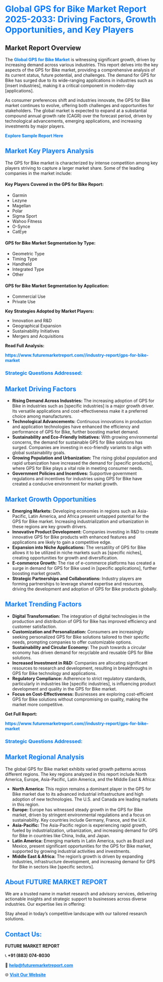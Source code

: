 <h1 style="color: #007BFF;">Global GPS for Bike Market Report 2025-2033: Driving Factors, Growth Opportunities, and Key Players</h1>

<section id="overview">
<h2>Market Report Overview</h2>
<p>The <a href="https://www.futuremarketreport.com//industry-report/gps-for-bike-market" style="color: #007BFF; text-decoration: none;"><strong>Global GPS for Bike Market</strong></a> is witnessing significant growth, driven by increasing demand across various industries. This report delves into the key aspects of the GPS for Bike market, providing a comprehensive analysis of its current status, future potential, and challenges. The demand for GPS for Bike has surged due to its wide-ranging applications in industries such as [insert industries], making it a critical component in modern-day [applications].</p>
<p>As consumer preferences shift and industries innovate, the GPS for Bike market continues to evolve, offering both challenges and opportunities for stakeholders. The global market is expected to expand at a substantial compound annual growth rate (CAGR) over the forecast period, driven by technological advancements, emerging applications, and increasing investments by major players.</p>
</section>

<section id="overview">
<p><a href="https://www.futuremarketreport.com//request-sample/reportId=60006" style="color: #007BFF; text-decoration: none;"><strong>Explore Sample Report Here</strong></a></p>
</section>

<section id="key-players">
<h2 style="color: #007BFF;">Market Key Players Analysis</h2>
<p>The GPS for Bike market is characterized by intense competition among key players striving to capture a larger market share. Some of the leading companies in the market include:</p>
<h4>Key Players Covered in the GPS for Bike Report:</h4>
<ul><li>Garmin</li><li>Lezyne</li><li>Magellan</li><li>Polar</li><li>Sigma Sport</li><li>Wahoo Fitness</li><li>O-Synce</li><li>CatEye</li></ul>
<h4>GPS for Bike Market Segmentation by Type:</h4>
<ul><li>Geometric Type</li><li>Timing Type</li><li>Handheld</li><li>Integrated Type</li><li>Other</li></ul>

<h4>GPS for Bike Market Segmentation by Application:</h4>
<ul><li>Commercial Use</li><li>Private Use</li></ul>
<p><strong>Key Strategies Adopted by Market Players:</strong></p>
<ul>
<li>Innovation and R&D</li>
<li>Geographical Expansion</li>
<li>Sustainability Initiatives</li>
<li>Mergers and Acquisitions</li>
</ul>
</section>

<section>
<p><strong>Read Full Analysis: </strong></p><a href="https://www.futuremarketreport.com//industry-report/gps-for-bike-market" style="color: #007BFF; text-decoration: none;"><strong>https://www.futuremarketreport.com//industry-report/gps-for-bike-market</strong></a>
<h3 style="color: #007BFF;">Strategic Questions Addressed:</h3>
</section>

<section id="driving-factors">
<h2 style="color: #007BFF;">Market Driving Factors</h2>
<ul>
<li><strong>Rising Demand Across Industries:</strong> The increasing adoption of GPS for Bike in industries such as [specific industries] is a major growth driver. Its versatile applications and cost-effectiveness make it a preferred choice among manufacturers.</li>
<li><strong>Technological Advancements:</strong> Continuous innovations in production and application technologies have enhanced the efficiency and performance of GPS for Bike, further boosting market demand.</li>
<li><strong>Sustainability and Eco-Friendly Initiatives:</strong> With growing environmental concerns, the demand for sustainable GPS for Bike solutions has surged. Companies are investing in eco-friendly variants to align with global sustainability goals.</li>
<li><strong>Growing Population and Urbanization:</strong> The rising global population and rapid urbanization have increased the demand for [specific products], where GPS for Bike plays a vital role in meeting consumer needs.</li>
<li><strong>Government Policies and Incentives:</strong> Supportive government regulations and incentives for industries using GPS for Bike have created a conducive environment for market growth.</li>
</ul>
</section>

<section id="growth-opportunities">
<h2 style="color: #007BFF;">Market Growth Opportunities</h2>
<ul>
<li><strong>Emerging Markets:</strong> Developing economies in regions such as Asia-Pacific, Latin America, and Africa present untapped potential for the GPS for Bike market. Increasing industrialization and urbanization in these regions are key growth drivers.</li>
<li><strong>Innovative Product Development:</strong> Companies investing in R&D to create innovative GPS for Bike products with enhanced features and applications are likely to gain a competitive edge.</li>
<li><strong>Expansion into Niche Applications:</strong> The versatility of GPS for Bike allows it to be utilized in niche markets such as [specific niches], creating opportunities for growth and diversification.</li>
<li><strong>E-commerce Growth:</strong> The rise of e-commerce platforms has created a surge in demand for GPS for Bike used in [specific applications], further boosting market growth.</li>
<li><strong>Strategic Partnerships and Collaborations:</strong> Industry players are forming partnerships to leverage shared expertise and resources, driving the development and adoption of GPS for Bike products globally.</li>
</ul>
</section>

<section id="trending-factors">
<h2 style="color: #007BFF;">Market Trending Factors</h2>
<ul>
<li><strong>Digital Transformation:</strong> The integration of digital technologies in the production and distribution of GPS for Bike has improved efficiency and customer satisfaction.</li>
<li><strong>Customization and Personalization:</strong> Consumers are increasingly seeking personalized GPS for Bike solutions tailored to their specific needs, prompting companies to offer customizable options.</li>
<li><strong>Sustainability and Circular Economy:</strong> The push towards a circular economy has driven demand for recyclable and reusable GPS for Bike solutions.</li>
<li><strong>Increased Investment in R&D:</strong> Companies are allocating significant resources to research and development, resulting in breakthroughs in GPS for Bike technology and applications.</li>
<li><strong>Regulatory Compliance:</strong> Adherence to strict regulatory standards, particularly in industries like [specific industries], is influencing product development and quality in the GPS for Bike market.</li>
<li><strong>Focus on Cost-Effectiveness:</strong> Businesses are exploring cost-efficient GPS for Bike solutions without compromising on quality, making the market more competitive.</li>
</ul>
</section>

<section>
<p><strong>Get Full Report: </strong></p><a href="https://www.futuremarketreport.com//industry-report/gps-for-bike-market" style="color: #007BFF; text-decoration: none;"><strong>https://www.futuremarketreport.com//industry-report/gps-for-bike-market</strong></a>
<h3 style="color: #007BFF;">Strategic Questions Addressed:</h3>
</section>


<section id="regional-analysis">
<h2 style="color: #007BFF;">Market Regional Analysis</h2>
<p>The global GPS for Bike market exhibits varied growth patterns across different regions. The key regions analyzed in this report include North America, Europe, Asia-Pacific, Latin America, and the Middle East & Africa:</p>
<ul>
<li><strong>North America:</strong> This region remains a dominant player in the GPS for Bike market due to its advanced industrial infrastructure and high adoption of new technologies. The U.S. and Canada are leading markets in this region.</li>
<li><strong>Europe:</strong> Europe has witnessed steady growth in the GPS for Bike market, driven by stringent environmental regulations and a focus on sustainability. Key countries include Germany, France, and the U.K.</li>
<li><strong>Asia-Pacific:</strong> The Asia-Pacific region is experiencing rapid growth, fueled by industrialization, urbanization, and increasing demand for GPS for Bike in countries like China, India, and Japan.</li>
<li><strong>Latin America:</strong> Emerging markets in Latin America, such as Brazil and Mexico, present significant opportunities for the GPS for Bike market, supported by growing industrial activities and investments.</li>
<li><strong>Middle East & Africa:</strong> The region’s growth is driven by expanding industries, infrastructure development, and increasing demand for GPS for Bike in sectors like [specific sectors].</li>
</ul>
</section>

<footer>
<h2 style="color: #007BFF;">About FUTURE MARKET REPORT</h2>
<p>We are a trusted name in market research and advisory services, delivering actionable insights and strategic support to businesses across diverse industries. Our expertise lies in offering:</p>

<p>Stay ahead in today’s competitive landscape with our tailored research solutions.</p>

<h2 style="color: #007BFF;">Contact Us:</h2>
<p><strong>FUTURE MARKET REPORT</strong></p>
<p>📞 <strong>+91 (883) 074-8030</strong></p>
<p>📧 <strong><a href="mailto:help@futuremarketreport.com" style="color: #007BFF;">help@futuremarketreport.com</a></strong></p>
<p>🌐 <strong><a href="https://www.futuremarketreport.com/" style="color: #007BFF;">Visit Our Website</a></strong></p>
</footer>
